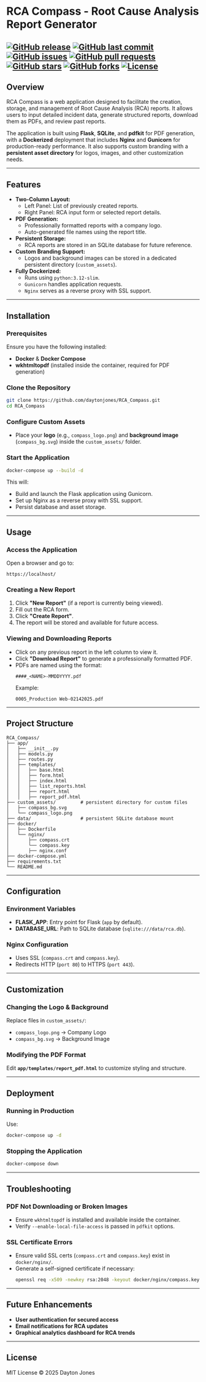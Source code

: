 # RCA Compass - Root Cause Analysis Report Generator
[![GitHub release](https://img.shields.io/github/v/release/daytonjones/RCA_Compass?sort=semver)](https://github.com/daytonjones/RCA_Compass/releases)
[![GitHub last commit](https://img.shields.io/github/last-commit/daytonjones/RCA_Compass)](https://github.com/daytonjones/RCA_Compass/commits/main)
[![GitHub issues](https://img.shields.io/github/issues/daytonjones/RCA_Compass)](https://github.com/daytonjones/RCA_Compass/issues)
[![GitHub pull requests](https://img.shields.io/github/issues-pr/daytonjones/RCA_Compass)](https://github.com/daytonjones/RCA_Compass/pulls)
[![GitHub stars](https://img.shields.io/github/stars/daytonjones/RCA_Compass)](https://github.com/daytonjones/RCA_Compass/stargazers)
[![GitHub forks](https://img.shields.io/github/forks/daytonjones/RCA_Compass)](https://github.com/daytonjones/RCA_Compass/network/members)
[![License](https://img.shields.io/github/license/daytonjones/RCA_Compass)](https://github.com/daytonjones/RCA_Compass/blob/main/LICENSE)
---
## Overview
RCA Compass is a web application designed to facilitate the creation, storage, and management of Root Cause Analysis (RCA) reports. It allows users to input detailed incident data, generate structured reports, download them as PDFs, and review past reports.

The application is built using **Flask**, **SQLite**, and **pdfkit** for PDF generation, with a **Dockerized** deployment that includes **Nginx** and **Gunicorn** for production-ready performance. It also supports custom branding with a **persistent asset directory** for logos, images, and other customization needs.

---
## Features
- **Two-Column Layout:**
  - Left Panel: List of previously created reports.
  - Right Panel: RCA input form or selected report details.
- **PDF Generation:**
  - Professionally formatted reports with a company logo.
  - Auto-generated file names using the report title.
- **Persistent Storage:**
  - RCA reports are stored in an SQLite database for future reference.
- **Custom Branding Support:**
  - Logos and background images can be stored in a dedicated persistent directory (`custom_assets`).
- **Fully Dockerized:**
  - Runs using `python:3.12-slim`.
  - `Gunicorn` handles application requests.
  - `Nginx` serves as a reverse proxy with SSL support.

---
## Installation

### Prerequisites
Ensure you have the following installed:
- **Docker** & **Docker Compose**
- **wkhtmltopdf** (installed inside the container, required for PDF generation)

### Clone the Repository
```bash
git clone https://github.com/daytonjones/RCA_Compass.git
cd RCA_Compass
```

### Configure Custom Assets
- Place your **logo** (e.g., `compass_logo.png`) and **background image** (`compass_bg.svg`) inside the `custom_assets/` folder.

### Start the Application
```bash
docker-compose up --build -d
```
This will:
- Build and launch the Flask application using Gunicorn.
- Set up Nginx as a reverse proxy with SSL support.
- Persist database and asset storage.

---
## Usage

### Access the Application
Open a browser and go to:
```
https://localhost/
```

### Creating a New Report
1. Click **"New Report"** (if a report is currently being viewed).
2. Fill out the RCA form.
3. Click **"Create Report"**.
4. The report will be stored and available for future access.

### Viewing and Downloading Reports
- Click on any previous report in the left column to view it.
- Click **"Download Report"** to generate a professionally formatted PDF.
- PDFs are named using the format:
  ```
  ####_<NAME>-MMDDYYYY.pdf
  ```
  Example:
  ```
  0005_Production Web-02142025.pdf
  ```

---
## Project Structure
```
RCA_Compass/
├── app/
│   ├── __init__.py
│   ├── models.py
│   ├── routes.py
│   ├── templates/
│   │   ├── base.html
│   │   ├── form.html
│   │   ├── index.html
│   │   ├── list_reports.html
│   │   ├── report.html
│   │   ├── report_pdf.html
├── custom_assets/         # persistent directory for custom files
│   ├── compass_bg.svg
│   └── compass_logo.png
├── data/                  # persistent SQLite database mount
├── docker/
│   ├── Dockerfile
│   └── nginx/
│       ├── compass.crt
│       └── compass.key
│       ├── nginx.conf
├── docker-compose.yml
├── requirements.txt
└── README.md
```

---
## Configuration

### Environment Variables
- **FLASK_APP**: Entry point for Flask (`app` by default).
- **DATABASE_URL**: Path to SQLite database (`sqlite:///data/rca.db`).

### Nginx Configuration
- Uses SSL (`compass.crt` and `compass.key`).
- Redirects HTTP (`port 80`) to HTTPS (`port 443`).

---
## Customization

### Changing the Logo & Background
Replace files in `custom_assets/`:
- `compass_logo.png` → Company Logo
- `compass_bg.svg` → Background Image

### Modifying the PDF Format
Edit **`app/templates/report_pdf.html`** to customize styling and structure.

---
## Deployment
### Running in Production
Use:
```bash
docker-compose up -d
```
### Stopping the Application
```bash
docker-compose down
```

---
## Troubleshooting
### PDF Not Downloading or Broken Images
- Ensure `wkhtmltopdf` is installed and available inside the container.
- Verify `--enable-local-file-access` is passed in `pdfkit` options.

### SSL Certificate Errors
- Ensure valid SSL certs (`compass.crt` and `compass.key`) exist in `docker/nginx/`.
- Generate a self-signed certificate if necessary:
  ```bash
  openssl req -x509 -newkey rsa:2048 -keyout docker/nginx/compass.key -out docker/nginx/compass.crt -days 1095 -nodes
  ```

---
## Future Enhancements
- **User authentication for secured access**
- **Email notifications for RCA updates**
- **Graphical analytics dashboard for RCA trends**

---
## License
MIT License © 2025 Dayton Jones



